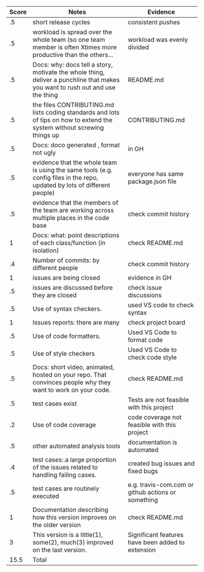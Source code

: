 |Score|Notes| Evidence|
|-|-----|---------|
|.5| short release cycles| consistent pushes|
|.5| workload is spread over the whole team (so one team member is often Xtimes more productive than the others...|workload was evenly divided|
|.5|Docs: why: docs tell a story, motivate the whole thing, deliver a punchline that makes you want to rush out and use the thing |README.md|
|.5|the files CONTRIBUTING.md lists coding standards and lots of tips on how to extend the system without screwing things up  |CONTRIBUTING.md|
|.5|Docs: doco generated , format not ugly  | in GH|
|.5|evidence that the whole team is using the same tools (e.g. config files in the repo, updated by lots of different people) |everyone has same package.json file|
|.5|evidence that the members of the team are working across multiple places in the code base |check commit history|
|1|Docs: what: point descriptions of each class/function (in isolation)  |check README.md|
|.4|Number of commits: by different people  |check commit history|
|1|issues are being closed |evidence in GH|
|.5|issues are discussed before they are closed |check issue discussions|
|.5|Use of syntax checkers. |used VS code to check syntax|
|1|Issues reports: there are many  |check project board|
|.5|Use of code formatters. | Used VS Code to format code|
|.5|Use of style checkers |Used VS Code to check code style|
|.5|Docs: short video, animated, hosted on your repo. That convinces people why they want to work on your code. |check README.md|
|.5|test cases exist  |Tests are not feasible with this project|
|.2|Use of code coverage  |code coverage not feasible with this project|
|.5|other automated analysis tools  |documentation is automated|
|.4|test cases:.a large proportion of the issues related to handling failing cases. |created bug issues and fixed bugs|
|.5|test cases are routinely executed | e.g. travis-com.com or github actions or something|
|1|Documentation describing how this version improves on the older version |check README.md|
|3|This version is a little(1), some(2), much(3) improved on the last version.|Significant features have been added to extension|
|15.5| Total|
